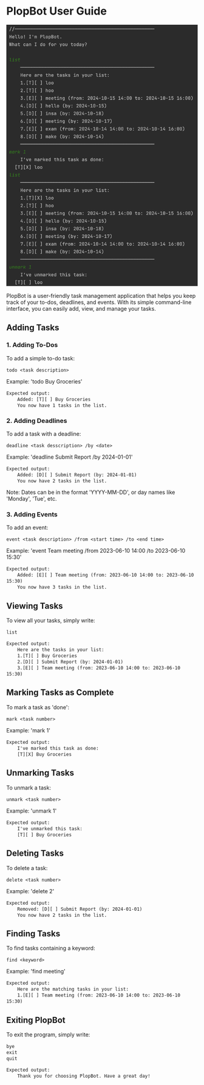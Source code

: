 # PlopBot User Guide

![PlopBot Screenshot](docs/Screenshot.png)

PlopBot is a user-friendly task management application that helps you keep track of your to-dos, deadlines, and events. With its simple command-line interface, you can easily add, view, and manage your tasks.


## Adding Tasks

### 1. Adding To-Dos

To add a simple to-do task:

    todo <task description>
    
Example: 'todo Buy Groceries'

```
Expected output:
    Added: [T][ ] Buy Groceries
    You now have 1 tasks in the list.
```   
    
### 2. Adding Deadlines

To add a task with a deadline:

    deadline <task desscription> /by <date>
    
Example: 'deadline Submit Report /by 2024-01-01'

```
Expected output:
    Added: [D][ ] Submit Report (by: 2024-01-01)
    You now have 2 tasks in the list.
```  

Note: Dates can be in the format 'YYYY-MM-DD', or day names like 'Monday', 'Tue', etc.

### 3. Adding Events

To add an event:
    
    event <task description> /from <start time> /to <end time>
    
Example: 'event Team meeting /from 2023-06-10 14:00 /to 2023-06-10 15:30'

```
Expected output:
    Added: [E][ ] Team meeting (from: 2023-06-10 14:00 to: 2023-06-10 15:30)
    You now have 3 tasks in the list.
```


## Viewing Tasks

To view all your tasks, simply write:

    list
    
```
Expected output:
    Here are the tasks in your list:
    1.[T][ ] Buy Groceries
    2.[D][ ] Submit Report (by: 2024-01-01)
    3.[E][ ] Team meeting (from: 2023-06-10 14:00 to: 2023-06-10 15:30)
```


## Marking Tasks as Complete

To mark a task as 'done':

    mark <task number>

Example: 'mark 1'

```
Expected output:
    I've marked this task as done:
    [T][X] Buy Groceries
```


## Unmarking Tasks

To unmark a task:

    unmark <task number>
    
Example: 'unmark 1'

```
Expected output:
    I've unmarked this task:
    [T][ ] Buy Groceries
```


## Deleting Tasks

To delete a task:

    delete <task number>

Example: 'delete 2'

```
Expected output:
    Removed: [D][ ] Submit Report (by: 2024-01-01)
    You now have 2 tasks in the list.
```


## Finding Tasks

To find tasks containing a keyword:

    find <keyword>
    
Example: 'find meeting'

```
Expected output:
    Here are the matching tasks in your list:
    1.[E][ ] Team meeting (from: 2023-06-10 14:00 to: 2023-06-10 15:30)
```


## Exiting PlopBot

To exit the program, simply write:

    bye
    exit
    quit
    
```
Expected output:
    Thank you for choosing PlopBot. Have a great day!
```
